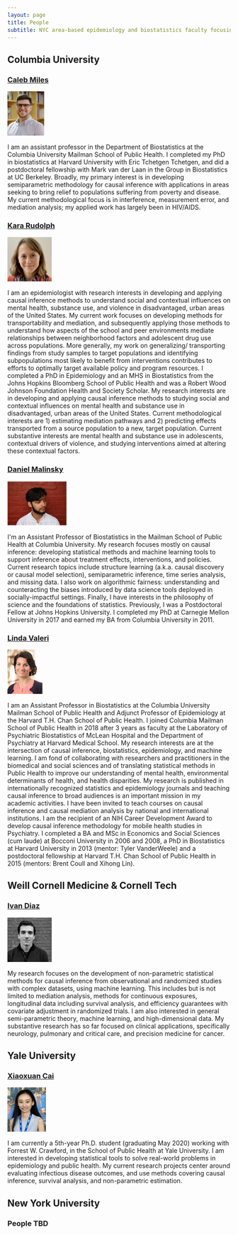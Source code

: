 ```yaml
---
layout: page
title: People
subtitle: NYC area-based epidemiology and biostatistics faculty focusing on causal inference methods
---
```


## Columbia University

### [Caleb Miles](https://calebhmiles.github.io/)

[<img src="/assets/img/calebmiles.jpeg" alt="drawing" height="100"/>](https://calebhmiles.github.io/)

I am an assistant professor in the Department of Biostatistics at the Columbia University Mailman School of Public Health. I completed my PhD in biostatistics at Harvard University with Eric Tchetgen Tchetgen, and did a postdoctoral fellowship with Mark van der Laan in the Group in Biostatistics at UC Berkeley. Broadly, my primary interest is in developing semiparametric methodology for causal inference with applications in areas seeking to bring relief to populations suffering from poverty and disease. My current methodological focus is in interference, measurement error, and mediation analysis; my applied work has largely been in HIV/AIDS.

### [Kara Rudolph](https://kararudolph.github.io/)

[<img src="/assets/img/kararudolph.jpg" alt="drawing" height="100"/>](https://kararudolph.github.io/)

I am an epidemiologist with research interests in developing and applying causal inference methods to understand social and contextual influences on mental health, substance use, and violence in disadvantaged, urban areas of the United States. My current work focuses on developing methods for transportability and mediation, and subsequently applying those methods to understand how aspects of the school and peer environments mediate relationships between neighborhood factors and adolescent drug use across populations. More generally, my work on generalizing/ transporting findings from study samples to target populations and identifying subpopulations most likely to benefit from interventions contributes to efforts to optimally target available policy and program resources. I completed a PhD in Epidemiology and an MHS in Biostatistics from the Johns Hopkins Bloomberg School of Public Health and was a Robert Wood Johnson Foundation Health and Society Scholar. My research interests are in developing and applying causal inference methods to studying social and contextual influences on mental health and substance use in disadvantaged, urban areas of the United States. Current methodological interests are 1) estimating mediation pathways and 2) predicting effects transported from a source population to a new, target population. Current substantive interests are mental health and substance use in adolescents, contextual drivers of violence, and studying interventions aimed at altering these contextual factors.

### [Daniel Malinsky](http://www.dmalinsky.com/)

[<img src="/assets/img/danielmalinsky.png" alt="drawing" height="100"/>](http://www.dmalinsky.com/)

I'm an Assistant Professor of Biostatistics in the Mailman School of Public Health at Columbia University. My research focuses mostly on causal inference: developing statistical methods and machine learning tools to support inference about treatment effects, interventions, and policies. Current research topics include structure learning (a.k.a. causal discovery or causal model selection), semiparametric inference, time series analysis, and missing data. I also work on algorithmic fairness: understanding and counteracting the biases introduced by data science tools deployed in socially-impactful settings. Finally, I have interests in the philosophy of science and the foundations of statistics. Previously, I was a Postdoctoral Fellow at Johns Hopkins University. I completed my PhD at Carnegie Mellon University in 2017 and earned my BA from Columbia University in 2011.

### [Linda Valeri](https://www.lindavaleri.com/)

[<img src="/assets/img/Valeri.jpg" alt="drawing" height="100"/>](https://www.lindavaleri.com/)

I am an Assistant Professor in Biostatistics at the Columbia University Mailman School of Public Health and Adjunct Professor of Epidemiology at the Harvard T.H. Chan School of Public Health. I joined Columbia Mailman School of Public Health in 2018 after 3 years as faculty at the Laboratory of Psychiatric Biostatistics of McLean Hospital and the Department of Psychiatry at Harvard Medical School. My research interests are at the intersection of causal inference, biostatistics, epidemiology, and machine learning. I am fond of collaborating with researchers and practitioners in the biomedical and social sciences and of translating statistical methods in Public Health to improve our understanding of mental health, environmental determinants of health, and health disparities. My research is published in internationally recognized statistics and epidemiology journals and  teaching causal inference to broad audiences is an important mission in my academic activities. I have been invited to teach courses on causal inference and causal mediation analysis by national and international institutions.  I am the recipient of an NIH Career Development Award to develop causal inference methodology for mobile health studies in Psychiatry. I completed a BA and MSc in Economics and Social Sciences (cum laude) at Bocconi University in 2006 and 2008, a PhD in Biostatistics at Harvard University in 2013 (mentor: Tyler VanderWeele) and a postdoctoral fellowship at Harvard T.H. Chan School of Public Health in 2015 (mentors: Brent Coull and Xihong Lin).   

## Weill Cornell Medicine & Cornell Tech

### [Ivan Diaz](https://www.idiaz.xyz/)

[<img src="/assets/img/ivandiaz.jpeg" alt="drawing" height="100"/>](https://www.idiaz.xyz/)

My research focuses on the development of non-parametric statistical methods for causal inference from observational and randomized studies with complex datasets, using machine learning. This includes but is not limited to mediation analysis, methods for continuous exposures, longitudinal data including survival analysis, and efficiency guarantees with covariate adjustment in randomized trials. I am also interested in general semi-parametric theory, machine learning, and high-dimensional data. My substantive research has so far focused on clinical applications, specifically neurology, pulmonary and critical care, and precision medicine for cancer.

## Yale University

### [Xiaoxuan Cai](https://xiaoxuan-cai.github.io/)

[<img src="/assets/img/xiaoxuancai.jpeg" alt="drawing" height="100"/>](https://xiaoxuan-cai.github.io/)

I am currently a 5th-year Ph.D. student (graduating May 2020) working with Forrest W. Crawford, in the School of Public Health at Yale University. I am interested in developing statistical tools to solve real-world problems in epidemiology and public health. My current research projects center around evaluating infectious disease outcomes, and use methods covering causal inference, survival analysis, and non-parametric estimation.

## New York University

### People TBD
